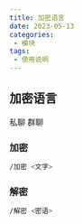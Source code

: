 ```yaml
---
title: 加密语言
date: 2023-05-13
categories:
 - 模块
tags:
 - 使用说明
---
```


## 加密语言
<ClientOnly><p><span class="span-friend">私聊</span> <span class="span-group">群聊</span></p></ClientOnly> 

### 加密    
```bash
/加密 <文字>
```

### 解密
```bash
/解密 <密语>